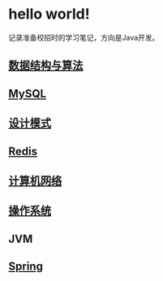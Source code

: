 # hello world!

记录准备校招时的学习笔记，方向是Java开发。

## [数据结构与算法](docs/数据结构与算法.md)

## [MySQL](docs/MySQL.md)

## [设计模式](docs/设计模式.md)

## [Redis](docs/Redis.md)

## [计算机网络](docs/计算机网络.md)

## [操作系统](docs/操作系统.md)

## JVM

## [Spring](docs/Spring.md)
